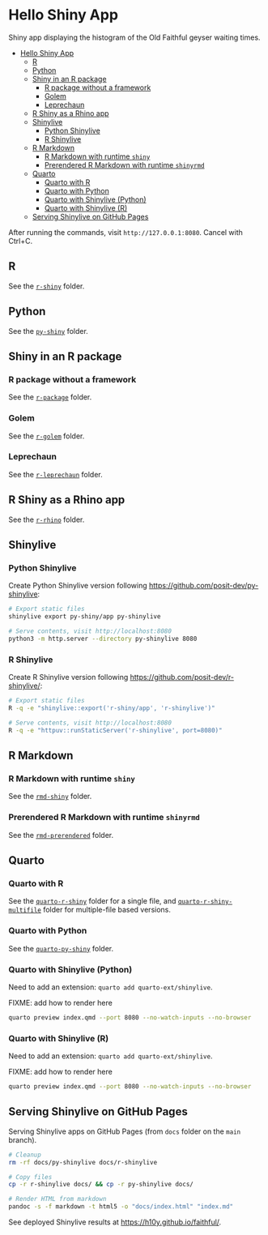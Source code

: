 # Hello Shiny App

Shiny app displaying the histogram of the Old Faithful geyser waiting times.

- [Hello Shiny App](#hello-shiny-app)
  - [R](#r)
  - [Python](#python)
  - [Shiny in an R package](#shiny-in-an-r-package)
    - [R package without a framework](#r-package-without-a-framework)
    - [Golem](#golem)
    - [Leprechaun](#leprechaun)
  - [R Shiny as a Rhino app](#r-shiny-as-a-rhino-app)
  - [Shinylive](#shinylive)
    - [Python Shinylive](#python-shinylive)
    - [R Shinylive](#r-shinylive)
  - [R Markdown](#r-markdown)
    - [R Markdown with runtime `shiny`](#r-markdown-with-runtime-shiny)
    - [Prerendered R Markdown with runtime `shinyrmd`](#prerendered-r-markdown-with-runtime-shinyrmd)
  - [Quarto](#quarto)
    - [Quarto with R](#quarto-with-r)
    - [Quarto with Python](#quarto-with-python)
    - [Quarto with Shinylive (Python)](#quarto-with-shinylive-python)
    - [Quarto with Shinylive (R)](#quarto-with-shinylive-r)
  - [Serving Shinylive on GitHub Pages](#serving-shinylive-on-github-pages)

After running the commands, visit `http://127.0.0.1:8080`. Cancel with Ctrl+C.

## R

See the [`r-shiny`](./r-shiny/) folder.

## Python

See the [`py-shiny`](./py-shiny/) folder.

## Shiny in an R package

### R package without a framework

See the [`r-package`](./r-package/) folder.

### Golem

See the [`r-golem`](./r-golem/) folder.

### Leprechaun

See the [`r-leprechaun`](./r-leprechaun/) folder.

## R Shiny as a Rhino app

See the [`r-rhino`](./r-rhino/) folder.

## Shinylive

### Python Shinylive

Create Python Shinylive version following <https://github.com/posit-dev/py-shinylive>:

```bash
# Export static files
shinylive export py-shiny/app py-shinylive

# Serve contents, visit http://localhost:8080
python3 -m http.server --directory py-shinylive 8080
```

### R Shinylive

Create R Shinylive version following <https://github.com/posit-dev/r-shinylive/>:

```bash
# Export static files
R -q -e "shinylive::export('r-shiny/app', 'r-shinylive')"

# Serve contents, visit http://localhost:8080
R -q -e "httpuv::runStaticServer('r-shinylive', port=8080)"
```

## R Markdown

### R Markdown with runtime `shiny`

See the [`rmd-shiny`](./rmd-shiny/) folder.

### Prerendered R Markdown with runtime `shinyrmd`

See the [`rmd-prerendered`](./rmd-prerendered/) folder.

## Quarto

### Quarto with R

See the [`quarto-r-shiny`](./quarto-r-shiny/) folder for a single file,
and [`quarto-r-shiny-multifile`](./quarto-r-shiny-multifile/) folder
for multiple-file based versions.

### Quarto with Python

See the [`quarto-py-shiny`](./quarto-py-shiny/) folder.

### Quarto with Shinylive (Python)

Need to add an extension: `quarto add quarto-ext/shinylive`.

FIXME: add how to render here

```bash
quarto preview index.qmd --port 8080 --no-watch-inputs --no-browser
```

### Quarto with Shinylive (R)

Need to add an extension: `quarto add quarto-ext/shinylive`.

FIXME: add how to render here

```bash
quarto preview index.qmd --port 8080 --no-watch-inputs --no-browser
```

## Serving Shinylive on GitHub Pages

Serving Shinylive apps on GitHub Pages (from `docs` folder on the `main` branch).

```bash
# Cleanup
rm -rf docs/py-shinylive docs/r-shinylive

# Copy files
cp -r r-shinylive docs/ && cp -r py-shinylive docs/

# Render HTML from markdown
pandoc -s -f markdown -t html5 -o "docs/index.html" "index.md"
```

See deployed Shinylive results at <https://h10y.github.io/faithful/>.
